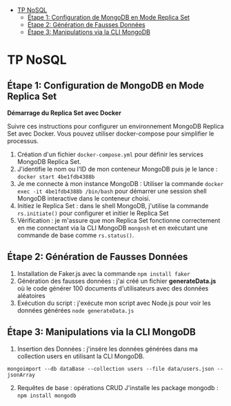 - [TP NoSQL](#tp-nosql)
  - [Étape 1: Configuration de MongoDB en Mode Replica Set](#étape-1-configuration-de-mongodb-en-mode-replica-set)
  - [Étape 2: Génération de Fausses Données](#étape-2-génération-de-fausses-données)
  - [Étape 3: Manipulations via la CLI MongoDB](#étape-3-manipulations-via-la-cli-mongodb)

# TP NoSQL  

## Étape 1: Configuration de MongoDB en Mode Replica Set

**Démarrage du Replica Set avec Docker**

Suivre ces instructions pour configurer un environnement MongoDB Replica Set avec Docker. Vous pouvez utiliser docker-compose pour simplifier le processus.

1. Création d'un fichier `docker-compose.yml` pour définir les services MongoDB Replica Set.
2. J'identifie le nom ou l'ID de mon conteneur MongoDB puis je le lance : `docker start 4be1fdb4388b`
3. Je me connecte à mon instance MongoDB : Utiliser la commande `docker exec -it 4be1fdb4388b /bin/bash` pour démarrer une session shell MongoDB interactive dans le conteneur choisi. 
4. Initiez le Replica Set : dans le shell MongoDB, j'utilise la commande `rs.initiate()` pour configurer et initier le Replica Set
5. Vérification : je m'assure que mon Replica Set fonctionne correctement en me connectant via la CLI MongoDB `mongosh` et en exécutant une commande de base comme `rs.status()`.

## Étape 2: Génération de Fausses Données

1. Installation de Faker.js avec la commande `npm install faker`
2. Génération des fausses données : j'ai créé un fichier **generateData.js** où le code générer 100 documents d'utilisateurs avec des données aléatoires
3. Exécution du script : j'exécute mon script avec Node.js pour voir les données générées `node generateData.js`

## Étape 3: Manipulations via la CLI MongoDB
1. Insertion des Données : j'insére les données générées dans ma collection users en utilisant la CLI MongoDB.
```
mongoimport --db dataBase --collection users --file data/users.json --jsonArray
```
2. Requêtes de base : opérations CRUD
J'installe les package mongodb : `npm install mongodb`


